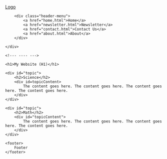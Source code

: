 <!DOCTYPE html>
<html lang="EN">
<head>
	<meta charset="utf-8">
	<title>My Website</title>
	<link rel="stylesheet" type="text/css" href="home.css">
</head>

<body>
	<div class="header">
		<a href="#default" class="logo">Logo</a>

		<div class="header-menu">
			<a href="home.html">Home</a>
			<a href="newsletter.html">Newsletter</a>
			<a href="contact.html">Contact Us</a>
			<a href="about.html">About</a>
		</div>

	</div>

	<!--- ---- --->

	<h1>My Website (H1)</h1>

	<div id="topic">
		<h2>Science</h2>
		<div id=topicContent>
			The content goes here. The content goes here. The content goes here. The content goes here.
		</div>
	</div>

	<div id="topic">
		<h2>Math</h2>
		<div id="topicContent">
			The content goes here. The content goes here. The content goes here. The content goes here.
		</div>
	</div>

	<footer>
		Footer
	</footer>

</body>
</html>
